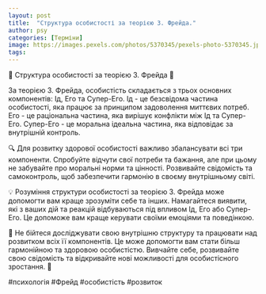 ```yaml
---
layout: post
title:  "Структура особистості за теорією З. Фрейда."
author: psy
categories: [Терміни]
image: https://images.pexels.com/photos/5370345/pexels-photo-5370345.jpeg?auto=compress&cs=tinysrgb&fit=crop&h=627&w=1200
tags: 
---
```


🧠 Структура особистості за теорією З. Фрейда 🧠

За теорією З. Фрейда, особистість складається з трьох основних компонентів: Ід, Его та Супер-Его. Ід - це безсвідома частина особистості, яка працює за принципом задоволення миттєвих потреб. Его - це раціональна частина, яка вирішує конфлікти між Ід та Супер-Его. Супер-Его - це моральна ідеальна частина, яка відповідає за внутрішній контроль.

🔍 Для розвитку здорової особистості важливо збалансувати всі три компоненти. Спробуйте відчути свої потреби та бажання, але при цьому не забувайте про моральні норми та цінності. Розвивайте свідомість та самоконтроль, щоб забезпечити гармонію в своєму внутрішньому світі.

💡 Розуміння структури особистості за теорією З. Фрейда може допомогти вам краще зрозуміти себе та інших. Намагайтеся виявити, які з ваших дій та реакцій відбуваються під впливом Ід, Его або Супер-Его. Це допоможе вам краще керувати своїми емоціями та поведінкою.

🌟 Не бійтеся досліджувати свою внутрішню структуру та працювати над розвитком всіх її компонентів. Це може допомогти вам стати більш гармонійною та здоровою особистістю. Вивчайте себе, розвивайте свою свідомість та відкривайте нові можливості для особистісного зростання. 🌟

#психологія #Фрейд #особистість #розвиток


